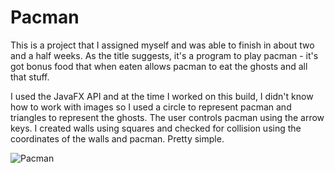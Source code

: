 # Pacman

This is a project that I assigned myself and was able to finish in about two and a half weeks.
As the title suggests, it's a program to play pacman - it's got bonus food that when eaten allows pacman to eat the ghosts and all that stuff.

I used the JavaFX API and at the time I worked on this build, I didn't know how to work with images so I used a circle to represent pacman and triangles to represent the ghosts.
The user controls pacman using the arrow keys. I created walls using squares and checked for collision using the coordinates of the walls and pacman. Pretty simple.


![Pacman](https://user-images.githubusercontent.com/67403229/126091087-dd2e73ad-990e-4ba5-818d-ab32a4efbd82.gif)
